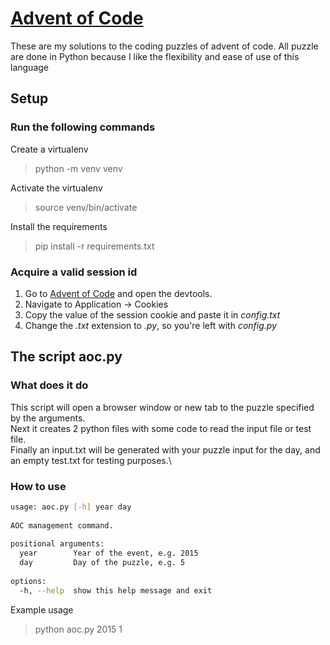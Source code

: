 # [Advent of Code](https://adventofcode.com/)
These are my solutions to the coding puzzles of advent of code.
All puzzle are done in Python because I like the flexibility and ease of use of this language

## Setup
### Run the following commands
Create a virtualenv
> python -m venv venv

Activate the virtualenv
> source venv/bin/activate

Install the requirements
> pip install -r requirements.txt
 
### Acquire a valid session id
1. Go to [Advent of Code](https://adventofcode.com/) and open the devtools.
2. Navigate to Application -> Cookies
3. Copy the value of the session cookie and paste it in _config.txt_
4. Change the _.txt_ extension to _.py_, so you're left with _config.py_

## The script aoc.py
### What does it do
This script will open a browser window or new tab to the puzzle specified by the arguments.\
Next it creates 2 python files with some code to read the input file or test file.\
Finally an input.txt will be generated with your puzzle input for the day, and an empty test.txt for testing purposes.\


### How to use
```bash
usage: aoc.py [-h] year day                  
                                             
AOC management command.                      
                                             
positional arguments:                        
  year        Year of the event, e.g. 2015   
  day         Day of the puzzle, e.g. 5      
                                             
options:                                     
  -h, --help  show this help message and exit
```

Example usage
> python aoc.py 2015 1